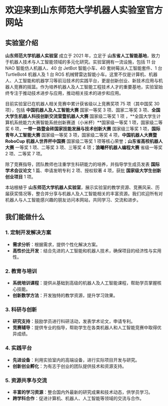 # 欢迎来到山东师范大学机器人实验室官方网站

## 实验室介绍

**山东师范大学机器人实验室** 成立于 2021 年，立足于 **山东省人工智能基地**，致力于机器人技术与人工智能领域的多元化研究。实验室拥有一流设施，包括 11 台 NAO 智能仿人机器人、40 台 JetBot 智能小车、40 套树莓派人工智能套件、1 台 TurtleBot4 机器人及 1 台 ROS 机械臂雷达智能小车。这里不仅是计算机、机器人、人工智能和机器学习等前沿技术的实践平台，更是创新创业、新技术应用与机器人竞赛的摇篮。作为培养机器人及人工智能工程技术人才的重要基地，实验室始终专注于推动技术进步与应用，推动相关技术的进步和应用。

目前实验室已在机器人相关竞赛中累计获省级以上竞赛奖项 75 项（其中国奖 30 项），包括 **中国机器人及人工智能大赛** 国家一等奖 3 项、国家二等奖 3 项、**全国大学生机器人科技创新交流营暨机器人大赛** 国家级二等奖 1 项 ，**全国大学生计算机系统能力大赛智能系统创新赛道（小米杯）**国家级一等奖 1 项，国家级二等奖 6 项，**一带一路暨金砖国家技能发展与技术创新大赛** 国家级三等奖 1 项，**国际青年人工智能大赛** 国家级一等奖 3 项，国家级二等奖 4 项，**中国机器人大赛暨 RoboCup 机器人世界杯中国赛** 国家级二等奖 1 项等核心荣誉；**山东省高校机器人大赛** 一等奖 1 项、二等奖 3 项、三等奖 4 项；**浪曦杯机器人编程大赛** 省级一等奖 2 项、二等奖 7 项。

除了竞赛指导，团队教师也注重学生科研能力的培养，并指导学生成员发表 **国际学术会议论文** 1 篇、申请发明专利 2 项、授权软著 4 项，获批 **国家级大学生创新创业项目** 1 项。

本站根植于 **山东师范大学机器人实验室**，展示实验室的教学资源、竞赛风采、历届获奖情况等，整合并分享与机器人及人工智能相关的丰富资源。我们欢迎所有对机器人与人工智能感兴趣的朋友访问本网站，共同学习、交流和进步。

## 我们能做什么

### 1. 定制开发解决方案

- **需求分析**：根据需求，提供个性化解决方案。
- **高性价比开发**：结合先进的人工智能和机器人技术，确保项目的经济性与实用性。

### 2. 教育与培训

- **系统培训课程**：提供从基础到高级的机器人及人工智能课程，帮助学员掌握核心技能。
- **创新数学方法**：开发独特的教学资源，提升学习效果。

### 3. 科研与创新

- **研究支持**：鼓励学员进行科研活动，发表学术论文，申请专利。
- **竞赛辅导**：提供专业的指导，帮助学生在各类机器人和人工智能竞赛中取得优异成绩。

### 4. 实践平台

- **先进设备**：利用实验室内的高端设备，进行实际项目开发与研究。
- **创新创业孵化**：为有志于创业的团队提供技术和资源支持。

### 5. 资源共享与交流

- **丰富的学习资源**：整合国内外最新的研究成果和技术动态，供学员学习。
- **跨学科合作**：促进计算机、机器人、人工智能等领域的交流与合作。
